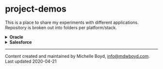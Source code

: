 # project-demos

This is a place to share my experiments with different applications.  Repository is broken out into folders per platform/stack.

<details>
<summary><b>Oracle</b></summary>

[Demo Survey](oracle/demo-survey)
* A little survey built in Oracle Apex, with custom PL/SQL to handle survey questions, responses, and reporting.  Survey is based on the questions from Monty Python and the Holy Grail, and including the New Mexico state question ["Red or Green?"](https://www.sos.state.nm.us/about-new-mexico/state-question/).

    Green chiles are best by the way  :)
</details>

<details>
<summary><b>Salesforce</b></summary>

[Love's Demo](salesforce/loves-demo)
* A sample SFDC project to compare fuel prices between several Love's Travel Stops locations, and nearby competitors, prior to joining the company in 2017.  The developer org no longer exists; the documentation is included to show how I organize and work Salesforce projects.
</details>


***
Content created and maintained by Michelle Boyd, info@mdwboyd.com.  Last updated 2020-04-21
